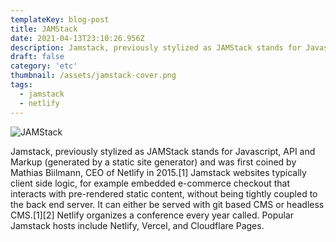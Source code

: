 ```yaml
---
templateKey: blog-post
title: JAMStack
date: 2021-04-13T23:10:26.956Z
description: Jamstack, previously stylized as JAMStack stands for Javascript, API and Markup (generated by a static site generator) and was first coined by Mathias Biilmann, CEO of Netlify in 2015.[1] Jamstack websites typically client side logic, for example embedded e-commerce checkout that interacts with pre-rendered static content, without being tightly coupled to the back end server. It can either be served with git based CMS or headless CMS.[1][2] Netlify organizes a conference every year called. Popular Jamstack hosts include Netlify, Vercel, and Cloudflare Pages.
draft: false
category: 'etc'
thumbnail: /assets/jamstack-cover.png
tags:
  - jamstack
  - netlify
---
```


![JAMStack](/assets/jamstack-cover.png 'JAMStack')

Jamstack, previously stylized as JAMStack stands for Javascript, API and Markup (generated by a static site generator) and was first coined by Mathias Biilmann, CEO of Netlify in 2015.[1] Jamstack websites typically client side logic, for example embedded e-commerce checkout that interacts with pre-rendered static content, without being tightly coupled to the back end server. It can either be served with git based CMS or headless CMS.[1][2] Netlify organizes a conference every year called. Popular Jamstack hosts include Netlify, Vercel, and Cloudflare Pages.
